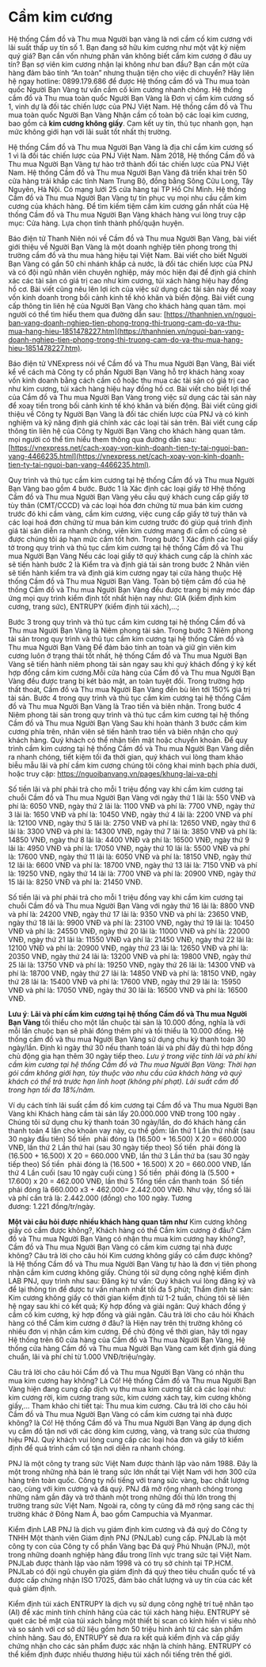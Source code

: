 # Cầm kim cương

Hệ thống Cầm đồ và Thu mua Người bạn vàng là nơi cầm cố kim cương với lãi suất thấp uy tín số 1. Bạn đang sở hữu kim cương như một vật kỷ niệm quý giá? Bạn cần vốn nhưng phân vân không biết cầm kim cương ở đâu uy tín? Bạn sợ viên kim cương nhận lại không như ban đầu? Bạn cần một cửa hàng đảm bảo tính “An toàn” nhưng thuận tiện cho việc di chuyển? Hãy liên hệ ngay hotline: 0899.179.686 để được Hệ thống cầm đồ và Thu mua toàn quốc Người Bạn Vàng tư vấn cầm cố kim cương nhanh chóng. Hệ thống cầm đồ và Thu mua toàn quốc Người Bạn Vàng là Đơn vị cầm kim cương số 1, vinh dự là đối tác chiến lược của PNJ Việt Nam. Hệ thống cầm đồ và Thu mua toàn quốc Người Bạn Vàng Nhận cầm cố toàn bộ các loại kim cương, bao gồm cả **kim cương không giấy**. Cam kết uy tín, thủ tục nhanh gọn, hạn mức không giới hạn với lãi suất tốt nhất thị trường.

Hệ thống Cầm đồ và Thu mua Người Bạn Vàng là địa chỉ cầm kim cương số 1 vì là đối tác chiến lược của PNJ Việt Nam. Năm 2018, Hệ thống Cầm đồ và Thu mua Người Bạn Vàng tự hào trở thành đối tác chiến lược của PNJ Việt Nam. Hệ thống Cầm đồ và Thu mua Người Bạn Vàng đã triển khai trên 50 cửa hàng trải khắp các tỉnh Nam Trung Bộ, đồng bằng Sông Cửu Long, Tây Nguyên, Hà Nội. Có mạng lưới 25 cửa hàng tại TP Hồ Chí Minh. Hệ thống Cầm đồ và Thu mua Người Bạn Vàng tự tin phục vụ mọi nhu cầu cầm kim cương của khách hàng. Để tìm kiếm tiệm cầm kim cương gần nhất của Hệ thống Cầm đồ và Thu mua Người Bạn Vàng khách hàng vui lòng truy cập mục: Cửa hàng. Lựa chọn tỉnh thành phố/quận huyện.

Báo điện tử Thanh Niên nói về Cầm đồ và Thu mua Người Bạn Vàng, bài viết giới thiệu về Người Bạn Vàng là một doanh nghiệp tiên phong trong thị trường cầm đồ và thu mua hàng hiệu tại Việt Nam. Bài viết cho biết Người Bạn Vàng có gần 50 chi nhánh khắp cả nước, là đối tác chiến lược của PNJ và có đội ngũ nhân viên chuyên nghiệp, máy móc hiện đại để định giá chính xác các tài sản có giá trị cao như kim cương, túi xách hàng hiệu hay đồng hồ cơ. Bài viết cũng nêu lên lợi ích của việc sử dụng các tài sản này để xoay vốn kinh doanh trong bối cảnh kinh tế khó khăn và biến động. Bài viết cung cấp thông tin liên hệ của Người Bạn Vàng cho khách hàng quan tâm. mọi người có thể tìm hiểu them qua đường dẫn sau: [https://thanhnien.vn/nguoi-ban-vang-doanh-nghiep-tien-phong-trong-thi-truong-cam-do-va-thu-mua-hang-hieu-1851478227.htm](https://thanhnien.vn/nguoi-ban-vang-doanh-nghiep-tien-phong-trong-thi-truong-cam-do-va-thu-mua-hang-hieu-1851478227.htm). 

Báo điện tử VNExpress nói về Cầm đồ và Thu mua Người Bạn Vàng, Bài viết kể về cách mà Công ty cổ phần Người Bạn Vàng hỗ trợ khách hàng xoay vốn kinh doanh bằng cách cầm cố hoặc thu mua các tài sản có giá trị cao như kim cương, túi xách hàng hiệu hay đồng hồ cơ. Bài viết cho biết lợi thế của Cầm đồ và Thu mua Người Bạn Vàng trong việc sử dụng các tài sản này để xoay tiền trong bối cảnh kinh tế khó khăn và biến động. Bài viết cũng giới thiệu về Công ty Người Bạn Vàng là đối tác chiến lược của PNJ và có kinh nghiệm và kỹ năng định giá chính xác các loại tài sản trên. Bài viết cung cấp thông tin liên hệ của Công ty Người Bạn Vàng cho khách hàng quan tâm. mọi người có thể tìm hiểu them thông qua đường dẫn sau: [https://vnexpress.net/cach-xoay-von-kinh-doanh-tien-ty-tai-nguoi-ban-vang-4466235.html](https://vnexpress.net/cach-xoay-von-kinh-doanh-tien-ty-tai-nguoi-ban-vang-4466235.html).

Quy trình và thủ tục cầm kim cương tại hệ thống Cầm đồ và Thu mua Người Bạn Vàng bao gồm 4 bước. Bước 1 là Xác định các loại giấy tờ Hhệ thống Cầm đồ và Thu mua Người Bạn Vàng yêu cầu quý khách cung cấp giấy tờ tùy thân (CMT/CCCD) và các loại hóa đơn chứng từ mua bán kim cương trước đó khi cầm vàng, cầm kim cương, việc cung cấp giấy tờ tuỳ thân và các loại hoá đơn chứng từ mua bán kim cương trước đó giúp quá trình định giá tài sản diễn ra nhanh chóng, viên kim cương mang đi cầm cố cũng sẽ được chúng tôi áp hạn mức cầm tốt hơn. Trong bước 1 Xác định các loại giấy tờ trong quy trình và thủ tục cầm kim cương tại hệ thống Cầm đồ và Thu mua Người Bạn Vàng Nếu các loại giấy tờ quý khách cung cấp là chính xác sẽ tiến hành bước 2 là Kiểm tra và định giá tài sản trong bước 2 Nhân viên sẽ tiến hành kiểm tra và định giá kim cương ngay tại cửa hàng thuộc Hệ thống Cầm đồ và Thu mua Người Bạn Vàng. Toàn bộ tiệm cầm đồ của hệ thống Cầm đồ và Thu mua Người Bạn Vàng đều được trang bị máy móc đáp ứng mọi quy trình kiểm định tốt nhất hiện nay như: GIA (kiểm định kim cương, trang sức), ENTRUPY (kiểm định túi xách),…;

Bước 3 trong quy trình và thủ tục cầm kim cương tại hệ thống Cầm đồ và Thu mua Người Bạn Vàng là Niêm phong tài sản. Trong bước 3 Niêm phong tài sản trong quy trình và thủ tục cầm kim cương tại hệ thống Cầm đồ và Thu mua Người Bạn Vàng Để đảm bảo tính an toàn và giữ gìn viên kim cương luôn ở trạng thái tốt nhất, hệ thống Cầm đồ và Thu mua Người Bạn Vàng sẽ tiến hành niêm phong tài sản ngay sau khi quý khách đồng ý ký kết hợp đồng cầm kim cương.Mỗi cửa hàng của Cầm đồ và Thu mua Người Bạn Vàng đều được trang bị két bảo mật, an toàn tuyệt đối. Trong trường hợp thất thoát, Cầm đồ và Thu mua Người Bạn Vàng đền bù lên tới 150% giá trị tài sản. Bước 4 trong quy trình và thủ tục cầm kim cương tại hệ thống Cầm đồ và Thu mua Người Bạn Vàng là Trao tiền và biên nhận. Trong bước 4 Niêm phong tài sản trong quy trình và thủ tục cầm kim cương tại hệ thống Cầm đồ và Thu mua Người Bạn Vàng Sau khi hoàn thành 3 bước cầm kim cương phía trên, nhân viên sẽ tiến hành trao tiền và biên nhận cho quý khách hàng. Quý khách có thể nhận tiền mặt hoặc chuyển khoản. Để quy trình cầm kim cương tại hệ thống Cầm đồ và Thu mua Người Bạn Vàng diễn ra nhanh chóng, tiết kiệm tối đa thời gian, quý khách vui lòng tham khảo biễu mẫu lãi và phí cầm kim cương chúng tôi công khai minh bạch phía dưới, hoặc truy cập: https://nguoibanvang.vn/pages/khung-lai-va-phi

Số tiền lãi và phí phải trả cho mỗi 1 triệu đồng vay khi cầm kim cương tại chuỗi Cầm đồ và Thu mua Người Bạn Vàng với ngày thứ 1 lãi là: 550 VNĐ và phí là: 6050 VNĐ, ngày thứ 2 lãi là: 1100 VNĐ và phí là: 7700 VNĐ, ngày thứ 3 lãi là: 1650 VNĐ và phí là: 10450 VNĐ, ngày thứ 4 lãi là: 2200 VNĐ và phí là: 12100 VNĐ, ngày thứ 5 lãi là: 2750 VNĐ và phí là: 12650 VNĐ, ngày thứ 6 lãi là: 3300 VNĐ và phí là: 14300 VNĐ, ngày thứ 7 lãi là: 3850 VNĐ và phí là: 14850 VNĐ, ngày thứ 8 lãi là: 4400 VNĐ và phí là: 16500 VNĐ, ngày thứ 9 lãi là: 4950 VNĐ và phí là: 17050 VNĐ, ngày thứ 10 lãi là: 5500 VNĐ và phí là: 17600 VNĐ, ngày thứ 11 lãi là: 6050 VNĐ và phí là: 18150 VNĐ, ngày thứ 12 lãi là: 6600 VNĐ và phí là: 18700 VNĐ, ngày thứ 13 lãi là: 7150 VNĐ và phí là: 19250 VNĐ, ngày thứ 14 lãi là: 7700 VNĐ và phí là: 20900 VNĐ, ngày thứ 15 lãi là: 8250 VNĐ và phí là: 21450 VNĐ.

Số tiền lãi và phí phải trả cho mỗi 1 triệu đồng vay khi cầm kim cương tại chuỗi Cầm đồ và Thu mua Người Bạn Vàng với ngày thứ 16 lãi là: 8800 VNĐ và phí là: 24200 VNĐ, ngày thứ 17 lãi là: 9350 VNĐ và phí là: 23650 VNĐ, ngày thứ 18 lãi là: 9900 VNĐ và phí là: 23100 VNĐ, ngày thứ 19 lãi là: 10450 VNĐ và phí là: 24550 VNĐ, ngày thứ 20 lãi là: 11000 VNĐ và phí là: 22000 VNĐ, ngày thứ 21 lãi là: 11550 VNĐ và phí là: 21450 VNĐ, ngày thứ 22 lãi là: 12100 VNĐ và phí là: 20900 VNĐ, ngày thứ 23 lãi là: 12650 VNĐ và phí là: 20350 VNĐ, ngày thứ 24 lãi là: 13200 VNĐ và phí là: 19800 VNĐ, ngày thứ 25 lãi là: 13750 VNĐ và phí là: 19250 VNĐ, ngày thứ 26 lãi là: 14300 VNĐ và phí là: 18700 VNĐ, ngày thứ 27 lãi là: 14850 VNĐ và phí là: 18150 VNĐ, ngày thứ 28 lãi là: 15400 VNĐ và phí là: 17600 VNĐ, ngày thứ 29 lãi là: 15950 VNĐ và phí là: 17050 VNĐ, ngày thứ 30 lãi là: 16500 VNĐ và phí là: 16500 VNĐ.

 **Lưu ý**: **Lãi và phí cầm kim cương tại hệ thống Cầm đồ và Thu mua Người Bạn Vàng** tối thiểu cho một lần chuộc tài sản là 10.000 đồng, nghĩa là với mỗi lần chuộc bạn sẽ phải đóng thêm phí và tối thiểu là 10.000 đồng. Hệ thống cầm đồ và thu mua Người Bạn Vàng sử dụng chu kỳ thanh toán 30 ngày/lần. Định kì ngày thứ 30 nếu thanh toán lãi và phí đầy đủ thì hợp đồng chủ động gia hạn thêm 30 ngày tiếp theo. *Lưu ý trong việc tính lãi và phí khi cầm kim cương tại hệ thống Cầm đồ và Thu mua Người Bạn Vàng: Thời hạn gói cầm không giới hạn, tùy thuộc vào nhu cầu của khách hàng và quý khách có thể trả trước hạn linh hoạt (không phí phạt). Lãi suất cầm đồ trong hạn tối đa 18%/năm.*

Ví dụ cách tính lãi suất cầm đồ kim cương tại Cầm đồ và Thu mua Người Bạn Vàng khi Khách hàng cầm tài sản lấy 20.000.000 VNĐ trong 100 ngày . Chúng tôi sử dụng chu kỳ thanh toán 30 ngày/lần, do đó khách hàng cần thanh toán 4 lần cho khoản vay này, cụ thể gồm: lần thứ 1 Lần thứ nhất (sau 30 ngày đầu tiên) Số tiền  phải đóng là (16.500 + 16.500) X 20 = 660.000 VNĐ, lần thứ 2 Lần thứ hai (sau 30 ngày tiếp theo) Số tiền  phải đóng là (16.500 + 16.500) X 20 = 660.000 VNĐ, lần thứ 3 Lần thứ ba (sau 30 ngày tiếp theo) Số tiền  phải đóng là (16.500 + 16.500) X 20 = 660.000 VNĐ, lần thứ 4 Lần cuối (sau 10 ngày cuối cùng ) Số tiền  phải đóng là (5.500 + 17.600) x 20 = 462.000 VNĐ, lần thứ 5 Tổng tiền cần thanh toán  Số tiền  phải đóng là 660.000 x3 + 462.000= 2.442.000 VNĐ. Như vậy, tổng số lãi và phí cần trả là: 2.442.000 (đồng) cho 100 ngày. Tương đương: 1.221 đồng/tr/ngày.

**Một vài câu hỏi được nhiều khách hàng quan tâm như** Kim cương không giấy có cầm được không?, Khách hàng có thể Cầm kim cương ở đâu? Cầm đồ và Thu mua Người Bạn Vàng có nhận thu mua kim cương hay không?, Cầm đồ và Thu mua Người Bạn Vàng có cầm kim cương tại nhà được không? Câu trả lời cho câu hỏi Kim cương không giấy có cầm được không? là Hệ thống Cầm đồ và Thu mua Người Bạn Vàng tự hào là đơn vị tiên phong nhận cầm kim cương không giấy. Chúng tôi sử dụng công nghệ kiểm định LAB PNJ, quy trình như sau: Đăng ký tư vấn: Quý khách vui lòng đăng ký và để lại thông tin để được tư vấn nhanh nhất tối đa 5 phút; Thẩm định tài sản: Kim cương không giấy có thời gian kiểm định từ 1-2 tuần, chúng tôi sẽ liên hệ ngay sau khi có kết quả; Ký hợp đồng và giải ngân: Quý khách đồng ý cầm cố kim cương, ký hợp đồng và giải ngân. Câu trả lời cho câu hỏi Khách hàng có thể Cầm kim cương ở đâu? là Hiện nay trên thị trường không có nhiều đơn vị nhận cầm kim cương. Để chủ động về thời gian, hãy tới ngay Hệ thống trên 60 cửa hàng của Cầm đồ và Thu mua Người Bạn Vàng, Hệ thống cửa hàng Cầm đồ và Thu mua Người Bạn Vàng cam kết định giá đúng chuẩn, lãi và phí chỉ từ 1.000 VNĐ/triệu/ngày.

Câu trả lời cho câu hỏi Cầm đồ và Thu mua Người Bạn Vàng có nhận thu mua kim cương hay không? Là Có! Hệ thống Cầm đồ và Thu mua Người Bạn Vàng hiện đang cung cấp dịch vụ thu mua kim cương tất cả các loại như: kim cương rời, kim cương trang sức, kim cương xách tay, kim cương không giấy,… Tham khảo chi tiết tại: Thu mua kim cương. Câu trả lời cho câu hỏi Cầm đồ và Thu mua Người Bạn Vàng có cầm kim cương tại nhà được không? là Có! Hệ thống Cầm đồ và Thu mua Người Bạn Vàng áp dụng dịch vụ cầm đồ tận nơi với các dòng kim cương, vàng, và trang sức của thương hiệu PNJ. Quý khách vui lòng cung cấp các loại hóa đơn và giấy tờ kiểm định để quá trình cầm cố tận nơi diễn ra nhanh chóng.

PNJ là một công ty trang sức Việt Nam được thành lập vào năm 1988. Đây là một trong những nhà bán lẻ trang sức lớn nhất tại Việt Nam với hơn 300 cửa hàng trên toàn quốc. Công ty nổi tiếng với trang sức vàng, bạc chất lượng cao, cùng với kim cương và đá quý. PNJ đã mở rộng nhanh chóng trong những năm gần đây và trở thành một trong những đối thủ lớn trong thị trường trang sức Việt Nam. Ngoài ra, công ty cũng đã mở rộng sang các thị trường khác ở Đông Nam Á, bao gồm Campuchia và Myanmar.

Kiểm định LAB PNJ là dịch vụ giám định kim cương và đá quý do Công ty TNHH Một thành viên Giám định PNJ (PNJLab) cung cấp. PNJLab là một công ty con của Công ty cổ phần Vàng bạc Đá quý Phú Nhuận (PNJ), một trong những doanh nghiệp hàng đầu trong lĩnh vực trang sức tại Việt Nam. PNJLab được thành lập vào năm 1998 và có trụ sở chính tại TP.HCM. PNJLab có đội ngũ chuyên gia giám định đá quý theo tiêu chuẩn quốc tế và được cấp chứng nhận ISO 17025, đảm bảo chất lượng và uy tín của các kết quả giám định.

Kiểm định túi xách ENTRUPY là dịch vụ sử dụng công nghệ trí tuệ nhân tạo (AI) để xác minh tính chính hãng của các túi xách hàng hiệu. ENTRUPY sẽ quét các bề mặt của túi xách bằng một thiết bị scan có kính hiển vi siêu nhỏ và so sánh với cơ sở dữ liệu gồm hơn 50 triệu hình ảnh từ các sản phẩm chính hãng. Sau đó, ENTRUPY sẽ đưa ra kết quả kiểm định và cấp giấy chứng nhận cho các sản phẩm được xác nhận là chính hãng. ENTRUPY có thể kiểm định được nhiều thương hiệu túi xách nổi tiếng trên thế giới.